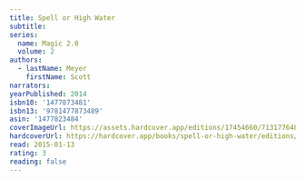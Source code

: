 ```yaml
---
title: Spell or High Water
subtitle:
series:
  name: Magic 2.0
  volume: 2
authors:
  - lastName: Meyer
    firstName: Scott
narrators:
yearPublished: 2014
isbn10: '1477873481'
isbn13: '9781477873489'
asin: '1477823484'
coverImageUrl: https://assets.hardcover.app/editions/17454660/713177648480365.jpg
hardcoverUrl: https://hardcover.app/books/spell-or-high-water/editions/17454660
read: 2015-01-13
rating: 3
reading: false
---
```

